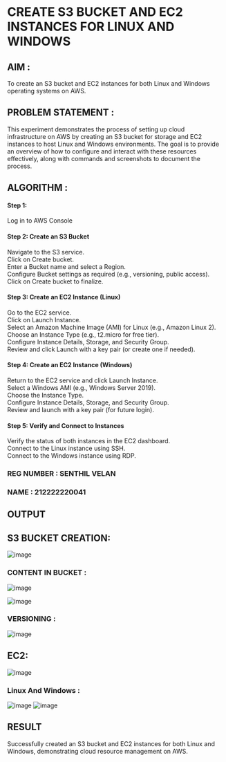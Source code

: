  # CREATE S3 BUCKET AND EC2 INSTANCES FOR LINUX AND WINDOWS

## AIM :
To create an S3 bucket and EC2 instances for both Linux and Windows operating systems on AWS.

## PROBLEM STATEMENT :
This experiment demonstrates the process of setting up cloud infrastructure on AWS by creating an S3 bucket for storage and EC2 instances to host Linux and Windows environments. The goal is to provide an overview of how to configure and interact with these resources effectively, along with commands and screenshots to document the process.

## ALGORITHM :

#### Step 1:
Log in to AWS Console</br>

#### Step 2: Create an S3 Bucket</br>
Navigate to the S3 service.</br>
Click on Create bucket.</br>
Enter a Bucket name and select a Region.</br>
Configure Bucket settings as required (e.g., versioning, public access).</br>
Click on Create bucket to finalize.</br>

#### Step 3: Create an EC2 Instance (Linux)
Go to the EC2 service.</br>
Click on Launch Instance.</br>
Select an Amazon Machine Image (AMI) for Linux (e.g., Amazon Linux 2).</br>
Choose an Instance Type (e.g., t2.micro for free tier).</br>
Configure Instance Details, Storage, and Security Group.</br>
Review and click Launch with a key pair (or create one if needed).</br>

#### Step 4: Create an EC2 Instance (Windows)
Return to the EC2 service and click Launch Instance.</br>
Select a Windows AMI (e.g., Windows Server 2019).</br>
Choose the Instance Type.</br>
Configure Instance Details, Storage, and Security Group.</br>
Review and launch with a key pair (for future login).</br>

#### Step 5: Verify and Connect to Instances
Verify the status of both instances in the EC2 dashboard.</br>
Connect to the Linux instance using SSH.</br>
Connect to the Windows instance using RDP.</br>

### REG NUMBER : SENTHIL VELAN
### NAME : 212222220041

## OUTPUT
## S3 BUCKET CREATION:
![image](https://github.com/user-attachments/assets/467d0c8a-b357-425e-a6e4-2af5c2375aa1)
### CONTENT IN BUCKET :
![image](https://github.com/user-attachments/assets/676428ea-2d11-4843-9ead-fde081751821)

![image](https://github.com/user-attachments/assets/0c22d8ee-0f24-46cc-822b-129b5212e1b9)
### VERSIONING :
![image](https://github.com/user-attachments/assets/b4c61ac0-f9ee-4c2b-821b-9c752037ee9c)

## EC2:
![image](https://github.com/user-attachments/assets/494e864e-d75c-49c8-bf2a-e6d5e15d34d1)

### Linux And Windows :
![image](https://github.com/user-attachments/assets/01a1e4cf-cff3-47d7-92ba-ba67d75ed25e)
![image](https://github.com/user-attachments/assets/3a4e87c0-1202-4cb2-a7c4-efd3a068e6ec)


## RESULT
 Successfully created an S3 bucket and EC2 instances for both Linux and Windows, demonstrating cloud resource management on AWS.



  


